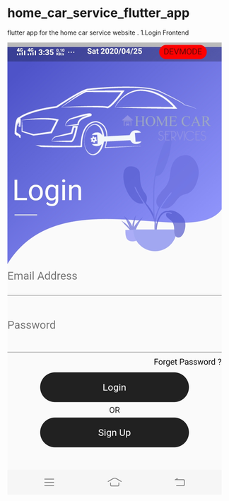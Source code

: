 # home_car_service_flutter_app
flutter app for the home car service website .
                                          1.Login Frontend
                                          
![alt text](https://github.com/Akshaysharma98/home_car_service_flutter_app/blob/master/Images/login_frontend.jpg)

                            
